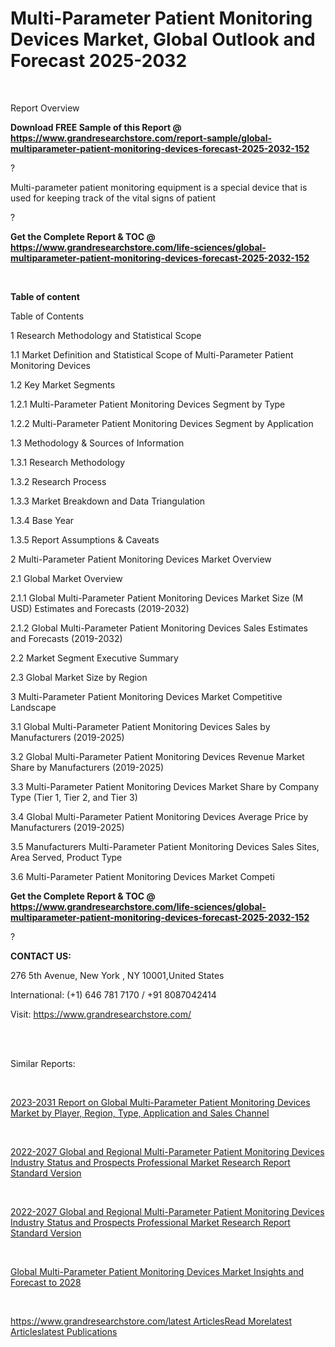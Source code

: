 <h1>Multi-Parameter Patient Monitoring Devices Market, Global Outlook and Forecast 2025-2032</h1><br/><p>Report Overview</p>
 
 
 
 <div><b>Download FREE Sample of this Report @ <a href="https://www.grandresearchstore.com/report-sample/global-multiparameter-patient-monitoring-devices-forecast-2025-2032-152">https://www.grandresearchstore.com/report-sample/global-multiparameter-patient-monitoring-devices-forecast-2025-2032-152</a></b></div>
 
 
 
 <p>? </p>
 
 
 
 <p>Multi-parameter patient monitoring equipment is a special device that is used for keeping track of the vital signs of patient</p>
 
 
 
 <p>? </p>
 
 
 
 <div><b>Get the Complete Report & TOC @ <a href="https://www.grandresearchstore.com/life-sciences/global-multiparameter-patient-monitoring-devices-forecast-2025-2032-152">https://www.grandresearchstore.com/life-sciences/global-multiparameter-patient-monitoring-devices-forecast-2025-2032-152</a></b></div>
 
 
 
 <p><br />
 
 <b>Table of content</b></p>
 
 
 
 <p>Table of Contents<br />
 
 1 Research Methodology and Statistical Scope<br />
 
 1.1 Market Definition and Statistical Scope of Multi-Parameter Patient Monitoring Devices<br />
 
 1.2 Key Market Segments<br />
 
 1.2.1 Multi-Parameter Patient Monitoring Devices Segment by Type<br />
 
 1.2.2 Multi-Parameter Patient Monitoring Devices Segment by Application<br />
 
 1.3 Methodology & Sources of Information<br />
 
 1.3.1 Research Methodology<br />
 
 1.3.2 Research Process<br />
 
 1.3.3 Market Breakdown and Data Triangulation<br />
 
 1.3.4 Base Year<br />
 
 1.3.5 Report Assumptions & Caveats<br />
 
 2 Multi-Parameter Patient Monitoring Devices Market Overview<br />
 
 2.1 Global Market Overview<br />
 
 2.1.1 Global Multi-Parameter Patient Monitoring Devices Market Size (M USD) Estimates and Forecasts (2019-2032)<br />
 
 2.1.2 Global Multi-Parameter Patient Monitoring Devices Sales Estimates and Forecasts (2019-2032)<br />
 
 2.2 Market Segment Executive Summary<br />
 
 2.3 Global Market Size by Region<br />
 
 3 Multi-Parameter Patient Monitoring Devices Market Competitive Landscape<br />
 
 3.1 Global Multi-Parameter Patient Monitoring Devices Sales by Manufacturers (2019-2025)<br />
 
 3.2 Global Multi-Parameter Patient Monitoring Devices Revenue Market Share by Manufacturers (2019-2025)<br />
 
 3.3 Multi-Parameter Patient Monitoring Devices Market Share by Company Type (Tier 1, Tier 2, and Tier 3)<br />
 
 3.4 Global Multi-Parameter Patient Monitoring Devices Average Price by Manufacturers (2019-2025)<br />
 
 3.5 Manufacturers Multi-Parameter Patient Monitoring Devices Sales Sites, Area Served, Product Type<br />
 
 3.6 Multi-Parameter Patient Monitoring Devices Market Competi</p>
 
 
 
 <div><b>Get the Complete Report & TOC @ <a href="https://www.grandresearchstore.com/life-sciences/global-multiparameter-patient-monitoring-devices-forecast-2025-2032-152">https://www.grandresearchstore.com/life-sciences/global-multiparameter-patient-monitoring-devices-forecast-2025-2032-152</a></b></div>
 
 
 
 <p>? </p>
 
 
 
 <p><b>CONTACT US:</b><br />
 
 276 5th Avenue, New York , NY 10001,United States<br />
 
 International: (+1) 646 781 7170 / +91 8087042414<br />
 
 Visit: <a href="https://www.grandresearchstore.com/">https://www.grandresearchstore.com/</a><br />
 
 <br />
 
 <br />
 
 Similar Reports:<br />
 
 <br />
 
 <a href="https://www.grandresearchstore.com/life-sciences/global-on-multiparameter-patient-monitoring-devices-2023-2031-803">2023-2031 Report on Global Multi-Parameter Patient Monitoring Devices Market by Player, Region, Type, Application and Sales Channel</a><br />
 
 <br />
 
 <a href="https://www.grandresearchstore.com/life-sciences/global-regional-multiparameter-patient-monitoring-devices-2022-2027-900">2022-2027 Global and Regional Multi-Parameter Patient Monitoring Devices Industry Status and Prospects Professional Market Research Report Standard Version</a><br />
 
 <br />
 
 <a href="https://www.grandresearchstore.com/life-sciences/global-regional-multiparameter-patient-monitoring-devices-2022-2027-31">2022-2027 Global and Regional Multi-Parameter Patient Monitoring Devices Industry Status and Prospects Professional Market Research Report Standard Version</a><br />
 
 <br />
 
 <a href="https://www.grandresearchstore.com/life-sciences/global-multiparameter-patient-monitoring-devices-2028-912">Global Multi-Parameter Patient Monitoring Devices Market Insights and Forecast to 2028</a><br />
 
 <br />
 
 <a href="https://gyeongbokgung.com">https://www.grandresearchstore.com/</a><a href="https://hallyeomaritime.com">latest Articles</a><a href="https://jingwansa.com">Read More</a><a href="https://nguoiviet.jp/">latest Articles</a><a href="https://www.intelmarketresearch.com/">latest Publications</a></p>